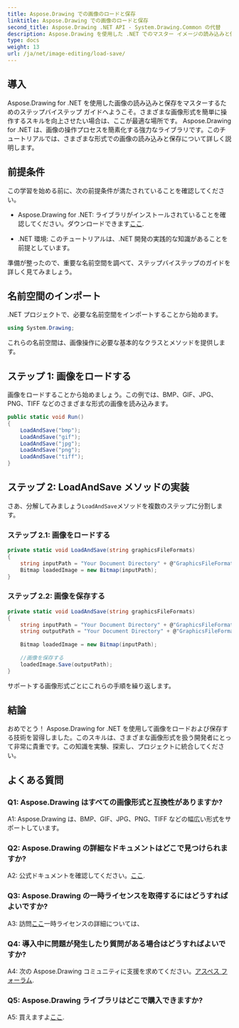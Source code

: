 ```yaml
---
title: Aspose.Drawing での画像のロードと保存
linktitle: Aspose.Drawing での画像のロードと保存
second_title: Aspose.Drawing .NET API - System.Drawing.Common の代替
description: Aspose.Drawing を使用した .NET でのマスター イメージの読み込みと保存。 BMP、GIF、JPG、PNG、TIFF 形式を簡単に探索できます。
type: docs
weight: 13
url: /ja/net/image-editing/load-save/
---
```

## 導入

Aspose.Drawing for .NET を使用した画像の読み込みと保存をマスターするためのステップバイステップ ガイドへようこそ。さまざまな画像形式を簡単に操作するスキルを向上させたい場合は、ここが最適な場所です。 Aspose.Drawing for .NET は、画像の操作プロセスを簡素化する強力なライブラリです。このチュートリアルでは、さまざまな形式での画像の読み込みと保存について詳しく説明します。

## 前提条件

この学習を始める前に、次の前提条件が満たされていることを確認してください。

-  Aspose.Drawing for .NET: ライブラリがインストールされていることを確認してください。ダウンロードできます[ここ](https://releases.aspose.com/drawing/net/).

- .NET 環境: このチュートリアルは、.NET 開発の実践的な知識があることを前提としています。

準備が整ったので、重要な名前空間を調べて、ステップバイステップのガイドを詳しく見てみましょう。

## 名前空間のインポート

.NET プロジェクトで、必要な名前空間をインポートすることから始めます。

```csharp
using System.Drawing;
```

これらの名前空間は、画像操作に必要な基本的なクラスとメソッドを提供します。

## ステップ 1: 画像をロードする

画像をロードすることから始めましょう。この例では、BMP、GIF、JPG、PNG、TIFF などのさまざまな形式の画像を読み込みます。

```csharp
public static void Run()
{
    LoadAndSave("bmp");
    LoadAndSave("gif");
    LoadAndSave("jpg");
    LoadAndSave("png");
    LoadAndSave("tiff");
}
```

## ステップ 2: LoadAndSave メソッドの実装

さあ、分解してみましょう`LoadAndSave`メソッドを複数のステップに分割します。

### ステップ 2.1: 画像をロードする

```csharp
private static void LoadAndSave(string graphicsFileFormats)
{
    string inputPath = "Your Document Directory" + @"GraphicsFileFormats\image." + graphicsFileFormats;
    Bitmap loadedImage = new Bitmap(inputPath);
}
```

### ステップ 2.2: 画像を保存する

```csharp
private static void LoadAndSave(string graphicsFileFormats)
{
    string inputPath = "Your Document Directory" + @"GraphicsFileFormats\image." + graphicsFileFormats;
    string outputPath = "Your Document Directory" + @"GraphicsFileFormats\image_out." + graphicsFileFormats;
    
    Bitmap loadedImage = new Bitmap(inputPath);
    
    //画像を保存する
    loadedImage.Save(outputPath);
}
```

サポートする画像形式ごとにこれらの手順を繰り返します。

## 結論

おめでとう！ Aspose.Drawing for .NET を使用して画像をロードおよび保存する技術を習得しました。このスキルは、さまざまな画像形式を扱う開発者にとって非常に貴重です。この知識を実験、探索し、プロジェクトに統合してください。

## よくある質問

### Q1: Aspose.Drawing はすべての画像形式と互換性がありますか?

A1: Aspose.Drawing は、BMP、GIF、JPG、PNG、TIFF などの幅広い形式をサポートしています。

### Q2: Aspose.Drawing の詳細なドキュメントはどこで見つけられますか?

A2: 公式ドキュメントを確認してください。[ここ](https://reference.aspose.com/drawing/net/).

### Q3: Aspose.Drawing の一時ライセンスを取得するにはどうすればよいですか?

 A3: 訪問[ここ](https://purchase.aspose.com/temporary-license/)一時ライセンスの詳細については、

### Q4: 導入中に問題が発生したり質問がある場合はどうすればよいですか?

 A4: 次の Aspose.Drawing コミュニティに支援を求めてください。[アスペス フォーラム](https://forum.aspose.com/c/diagram/17).

### Q5: Aspose.Drawing ライブラリはどこで購入できますか?

 A5: 買えますよ[ここ](https://purchase.aspose.com/buy).